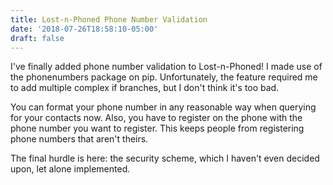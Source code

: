 ```yaml
---
title: Lost-n-Phoned Phone Number Validation
date: '2018-07-26T18:58:10-05:00'
draft: false
---
```

I've finally added phone number validation to Lost-n-Phoned! I made use of the phonenumbers package on pip. Unfortunately, the feature required me to add multiple complex if branches, but I don't think it's too bad.

You can format your phone number in any reasonable way when querying for your contacts now. Also, you have to register on the phone with the phone number you want to register. This keeps people from registering phone numbers that aren't theirs.

The final hurdle is here: the security scheme, which I haven't even decided upon, let alone implemented.
